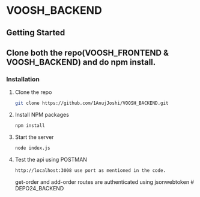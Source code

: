 ﻿# VOOSH_BACKEND

## Getting Started

## Clone both the repo(VOOSH_FRONTEND & VOOSH_BACKEND) and do npm install.

### Installation

1. Clone the repo
   ```sh
   git clone https://github.com/1AnujJoshi/VOOSH_BACKEND.git
   ```
2. Install NPM packages
   ```sh
   npm install
   ```
3. Start the server
   ```sh
   node index.js
   ```
4. Test the api using POSTMAN

   ```sh
   http://localhost:3008 use port as mentioned in the code.
   ```

   get-order and add-order routes are authenticated using jsonwebtoken
#   D E P O 2 4 _ B A C K E N D  
 